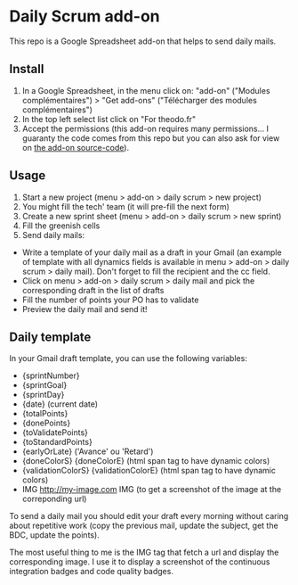 Daily Scrum add-on
==================

This repo is a Google Spreadsheet add-on that helps to send daily mails.

Install
-------

1. In a Google Spreadsheet, in the menu click on: "add-on" ("Modules complémentaires") > "Get add-ons" ("Télécharger des modules complémentaires")
2. In the top left select list click on "For theodo.fr"
3. Accept the permissions (this add-on requires many permissions... I guaranty the code comes from this repo but you can also ask for view on [the add-on source-code](https://script.google.com/macros/d/MdMf53huZLjmmqvprh6GzO5aOUM6bORhY/edit?uiv=2&mid=ACjPJvEjPflgp998EriuzN0cdXDnU01i1f1i26YWd-Y_rtAfFlbk2nJ0KULlYpbI6TvAJ1b9tMx9f6TgGmtu9h10uszMEKU9z8S6pSdQIUBg16gC9EY1xENPZVAt6ZveV3TAUKiGGoXqQcc)).

Usage
-----

1. Start a new project (menu > add-on > daily scrum > new project)
2. You might fill the tech' team (it will pre-fill the next form)
3. Create a new sprint sheet (menu > add-on > daily scrum > new sprint)
4. Fill the greenish cells
5. Send daily mails:
  - Write a template of your daily mail as a draft in your Gmail (an example of template with all dynamics fields is available in menu > add-on > daily scrum > daily mail). Don't forget to fill the recipient and the cc field.
  - Click on menu > add-on > daily scrum > daily mail and pick the corresponding draft in the list of drafts
  - Fill the number of points your PO has to validate
  - Preview the daily mail and send it!

Daily template
--------------

In your Gmail draft template, you can use the following variables:
 - {sprintNumber}
 - {sprintGoal}
 - {sprintDay}
 - {date} (current date)
 - {totalPoints}
 - {donePoints}
 - {toValidatePoints}
 - {toStandardPoints}
 - {earlyOrLate} ('Avance' ou 'Retard')
 - {doneColorS} {doneColorE} (html span tag to have dynamic colors)
 - {validationColorS} {validationColorE} (html span tag to have dynamic colors)
 - IMG http://my-image.com IMG (to get a screenshot of the image at the correponding url)

To send a daily mail you should edit your draft every morning without caring about repetitive work (copy the previous mail, update the subject, get the BDC, update the points).

The most useful thing to me is the IMG tag that fetch a url and display the corresponding image. I use it to display a screenshot of the continuous integration badges and code quality badges.
